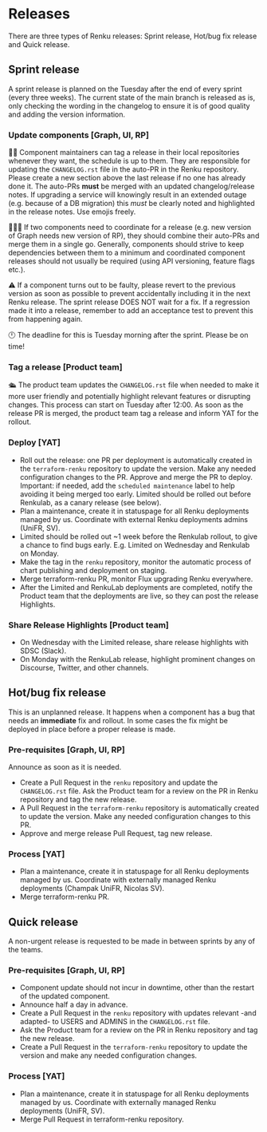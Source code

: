 # Releases

There are three types of Renku releases: Sprint release, Hot/bug fix release and Quick release.

## Sprint release

A sprint release is planned on the Tuesday after the end of every sprint
(every three weeks).
The current state of the main branch is released as is, only checking the
wording in the changelog to ensure it is of good quality and adding the version
information.

### Update components [Graph, UI, RP]

🧑‍🏭 Component maintainers can tag a release in their local repositories whenever
they want, the schedule is up to them. They are responsible for updating the
`CHANGELOG.rst` file in the auto-PR in the Renku repository.
Please create a new section above the last release if no one has already done it.
The auto-PRs **must** be merged with an updated changelog/release notes. If upgrading 
a service will knowingly result in an extended outage (e.g. because of a DB migration)
this *must* be clearly noted and highlighted in the release notes. Use emojis freely. 

🧑‍🤝‍🧑 If two components need to coordinate for a release (e.g. new version
of Graph needs new version of RP), they should combine their auto-PRs and
merge them in a single go. Generally, components should strive to keep
dependencies between them to a minimum and coordinated component releases
should not usually be required (using API versioning, feature flags etc.).

⚠️ If a component turns out to be faulty, please revert to the previous version
as soon as possible to prevent accidentally including it in the next Renku release.
The sprint release DOES NOT wait for a fix.
If a regression made it into a release, remember to add an acceptance test to
prevent this from happening again.

🕛 The deadline for this is Tuesday morning after the sprint. Please be on time!


### Tag a release [Product team]

🛳️ The product team updates the `CHANGELOG.rst` file when needed to make it more
user friendly and potentially highlight relevant features or disrupting changes.
This process can start on Tuesday after 12:00. As soon as the release PR is merged, 
the product team tag a release and inform YAT for the rollout.


### Deploy [YAT]

* Roll out the release: one PR per deployment is automatically created in the `terraform-renku` repository to update the version. Make any needed configuration changes to the PR. Approve and merge the PR to deploy. Important: if needed, add the `scheduled maintenance` label to help avoiding it being merged too early. Limited should be rolled out before Renkulab, as a canary release (see below).
* Plan a maintenance, create it in statuspage for all Renku deployments managed by us. Coordinate with external Renku deployments admins (UniFR, SV).
* Limited should be rolled out ~1 week before the Renkulab rollout, to give a chance to find bugs early. E.g. Limited on Wednesday and Renkulab on Monday.
* Make the tag in the `renku` repository, monitor the automatic process of chart publishing and deployment on staging.
* Merge terraform-renku PR, monitor Flux upgrading Renku everywhere.
* After the Limited and RenkuLab deployments are completed, notify the Product team that the deployments are live, so they can post the release Highlights.

### Share Release Highlights [Product team]
* On Wednesday with the Limited release, share release highlights with SDSC (Slack).
* On Monday with the RenkuLab release, highlight prominent changes on Discourse, Twitter, and other channels.


## Hot/bug fix release

This is an unplanned release. It happens when a component has a bug that needs an **immediate** fix and rollout.
In some cases the fix might be deployed in place before a proper release is made.

### Pre-requisites [Graph, UI, RP]

Announce as soon as it is needed.

* Create a Pull Request in the `renku` repository and update the `CHANGELOG.rst` file.
  Ask the Product team for a review on the PR in Renku repository and tag the new release. 
* A Pull Request in the `terraform-renku` repository is automatically created to update the version. Make any needed configuration changes to this PR.
* Approve and merge release Pull Request, tag new release.

### Process [YAT]

* Plan a maintenance, create it in statuspage for all Renku deployments managed by us. Coordinate with externally managed Renku deployments (Champak UniFR, Nicolas SV).
* Merge terraform-renku PR.

## Quick release

A non-urgent release is requested to be made in between sprints by any of the teams.

### Pre-requisites [Graph, UI, RP]

* Component update should not incur in downtime, other than the restart of the updated component.
* Announce half a day in advance.
* Create a Pull Request in the `renku` repository with updates relevant -and adapted- to USERS and ADMINS in the `CHANGELOG.rst` file.
* Ask the Product team for a review on the PR in Renku repository and tag the new release.
* Create a Pull Request in the `terraform-renku` repository to update the version and make any needed configuration changes.  

### Process [YAT]

* Plan a maintenance, create it in statuspage for all Renku deployments managed by us. Coordinate with externally managed Renku deployments (UniFR, SV).
* Merge Pull Request in terraform-renku repository.
